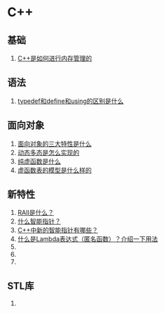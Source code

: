 # C++
## **基础**
1. [C++是如何进行内存管理的](./cpp八股/1.C++是如何进行内存管理的.md)

## **语法**
1. [typedef和define和using的区别是什么](./cpp八股/1.typedef和define和using的区别是什么.md)

## **面向对象**
1. [面向对象的三大特性是什么](./cpp八股/1.面向对象的三大特性是什么.md)
2. [动态多态是怎么实现的](./cpp八股/2.动态多态是怎么实现的.md)
3. [纯虚函数是什么](./cpp八股/3.纯虚函数是什么.md)
4. [虚函数表的模型是什么样的](./cpp八股/4.虚函数表的模型是什么样的.md)

## **新特性**
1. [RAII是什么？](./cpp八股/1.RAII是什么？.md)
2. [什么智能指针？](./cpp八股/2.什么智能指针？.md)
3. [C++中新的智能指针有哪些？](./cpp八股/3.C++中新的智能指针有哪些？.md)
4. [什么是Lambda表达式（匿名函数）？介绍一下用法](./cpp八股/4.什么是Lambda表达式（匿名函数）？介绍一下用法.md)
5. []()
6. []()
7. []()

## **STL库**
1. []()